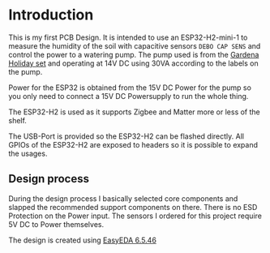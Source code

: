 # Introduction

This is my first PCB Design.
It is intended to use an ESP32-H2-mini-1 to measure the humidity of the soil with capacitive sensors `DEBO CAP SENS` and control the power to a watering pump.
The pump used is from the [Gardena Holiday set](https://www.gardena.com/de/produkte/bewaesserung/urlaubsbewaesserung/urlaubsbewaesserung-set/970548801.html) and operating at
14V DC using 30VA according to the labels on the pump.

Power for the ESP32 is obtained from the 15V DC Power for the pump so you only need to connect a 15V DC Powersupply to run the whole thing.

The ESP32-H2 is used as it supports Zigbee and Matter more or less of the shelf.

The USB-Port is provided so the ESP32-H2 can be flashed directly.
All GPIOs of the ESP32-H2 are exposed to headers so it is possible to expand the usages.

## Design process

During the design process I basically selected core components and slapped the recommended support components on there.
There is no ESD Protection on the Power input.
The sensors I ordered for this project require 5V DC to Power themselves.

The design is created using [EasyEDA 6.5.46](https://easyeda.com/page/download)